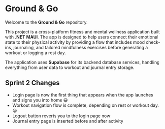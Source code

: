 # Ground & Go

Welcome to the **Ground & Go** repository.

This project is a cross-platform fitness and mental wellness application built with **.NET MAUI**. The app is designed to help users connect their emotional state to their physical activity by providing a flow that includes mood check-ins, journaling, and tailored mindfulness exercises before generating a workout or logging a rest day.

The application uses **Supabase** for its backend database services, handling everything from user data to workout and journal entry storage.

## Sprint 2 Changes

* Login page is now the first thing that appears when the app launches and signs you into home 😀
* Workout navigation flow is complete, depending on rest or workout day. 😀
* Logout button reverts you to the login page now
* Journal entry page is inserted before and after activity